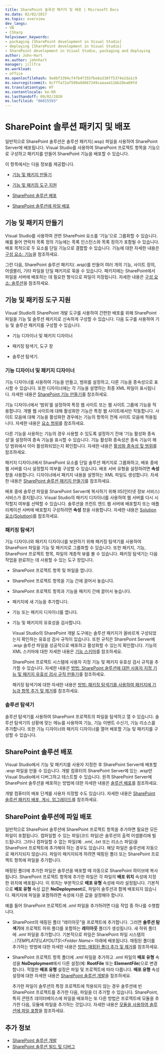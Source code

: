 ```yaml
---
title: SharePoint 솔루션 패키지 및 배포 | Microsoft Docs
ms.date: 02/02/2017
ms.topic: overview
dev_langs:
- VB
- CSharp
helpviewer_keywords:
- packaging [SharePoint development in Visual Studio]
- deploying [SharePoint development in Visual Studio]
- SharePoint development in Visual Studio, packaging and deploying
author: John-Hart
ms.author: johnhart
manager: jillfra
ms.workload:
- office
ms.openlocfilehash: 9a4bf3394cf47b4f355fbe6a330ff5374e2da1c9
ms.sourcegitcommit: 6cfffa72af599a9d667249caaaa411bb28ea69fd
ms.translationtype: HT
ms.contentlocale: ko-KR
ms.lasthandoff: 09/02/2020
ms.locfileid: "86015593"
---
```

# <a name="package-and-deploy-sharepoint-solutions"></a>SharePoint 솔루션 패키지 및 배포
  일반적으로 SharePoint 솔루션은 솔루션 패키지(.wsp) 파일을 사용하여 SharePoint Server에 배포됩니다. Visual Studio를 사용하여 SharePoint 프로젝트 항목을 기능으로 구성하고 패키지를 만들어 SharePoint 기능을 배포할 수 있습니다.

 이 항목에서는 다음 정보를 제공합니다.

- [기능 및 패키지 만들기](#create-features-and-packages)

- [기능 및 패키징 도구 지원](#feature-and-packaging-tool-support)

- [SharePoint 솔루션 배포](#deploy-sharepoint-solutions)

- [SharePoint 솔루션에 파일 배포](#deploy-files-in-sharepoint-solutions)

## <a name="create-features-and-packages"></a>기능 및 패키지 만들기
 Visual Studio를 사용하여 관련 SharePoint 요소를 ‘기능’으로 그룹화할 수 있습니다. 예를 들어 연락처 목록 정의 기능에는 목록 인스턴스와 목록 정의가 포함될 수 있습니다. 배포 목적으로 두 요소를 단일 기능으로 결합할 수 있습니다. 기능에 대한 자세한 내용은 [구성 요소: 기능](/previous-versions/office/developer/sharepoint-2010/ee537350(v=office.14))을 참조하세요.

 그런 다음, SharePoint 솔루션 패키지( *.wsp*)를 만들어 여러 개의 기능, 사이트 정의, 어셈블리, 기타 파일을 단일 패키지로 묶을 수 있습니다. 패키지에는 SharePoint에서 파일을 서버에 배포하는 데 필요한 형식으로 파일이 저장됩니다. 자세한 내용은 [구성 요소: 솔루션](/previous-versions/office/developer/sharepoint-2010/ee537008(v=office.14))을 참조하세요.

## <a name="feature-and-packaging-tool-support"></a>기능 및 패키징 도구 지원
 Visual Studio의 SharePoint 개발 도구를 사용하여 간편한 배포를 위해 SharePoint 파일을 기능 및 솔루션 패키지로 신속하게 구성할 수 있습니다. 다음 도구를 사용하여 기능 및 솔루션 패키지를 구성할 수 있습니다.

- 기능 디자이너 및 패키지 디자이너

- 패키징 탐색기, 도구 창

- 솔루션 탐색기.

### <a name="feature-designer-and-package-designer"></a>기능 디자이너 및 패키지 디자이너
 기능 디자이너를 사용하여 기능을 만들고, 범위를 설정하고, 다른 기능을 종속성으로 표시할 수 있습니다. 또한 디자이너에는 각 기능을 설명하는 최종 XML 파일이 표시됩니다. 자세한 내용은 [SharePoint 기능 만들기](../sharepoint/creating-sharepoint-features.md)를 참조하세요.

 기능 디자이너에서 ‘범위’를 설정하여 특정 웹 사이트 또는 웹 사이트 그룹에 기능을 적용합니다. 개별 웹 사이트에 대해 활성화한 기능은 특정 웹 사이트에서만 작동합니다. 사이트 모음에 대해 기능을 활성화한 경우에는 기능의 항목이 전체 사이트 모음에 적용됩니다. 자세한 내용은 [요소 범위](/previous-versions/office/developer/sharepoint-2010/ms476615(v=office.14))를 참조하세요.

 다른 기능을 사용하는 기능의 경우 사용할 수 있도록 설정하기 전에 ‘기능 활성화 종속성’을 설정하여 종속 기능을 표시할 수 있습니다. 기능 활성화 종속성은 종속 기능이 해당 범위에서 이미 활성화되었는지 확인합니다. 자세한 내용은 [활성화 종속성 및 범위](/previous-versions/office/developer/sharepoint-2010/aa543162(v=office.14))를 참조하세요.

 패키지 디자이너에서 SharePoint 요소를 단일 솔루션 패키지로 그룹화하고, 배포 중에 웹 서버를 다시 설정할지 여부를 구성할 수 있습니다. 배포 서버 유형을 설정하려면 **속성** 창을 사용합니다. 디자이너에서 패키지 내용을 설명하는 XML 파일도 생성합니다. 자세한 내용은 [SharePoint 솔루션 패키지 만들기](../sharepoint/creating-sharepoint-solution-packages.md)를 참조하세요.

 배포 중에 솔루션 파일을 SharePoint Server에 복사하기 위해 IIS(인터넷 정보 서비스) 서비스가 중지됩니다. Visual Studio의 패키지 디자이너를 사용하여 웹 서버를 다시 시작할지 여부를 선택할 수 있습니다. 솔루션을 프런트 엔드 웹 서버에 배포할지 또는 애플리케이션 서버에 배포할지 구성하려면 **속성** 창을 사용합니다. 자세한 내용은 [Solution 요소(Solution)](/previous-versions/office/developer/sharepoint-2010/ms412929(v=office.14))를 참조하세요.

### <a name="packaging-explorer"></a>패키징 탐색기
 기능 디자이너와 패키지 디자이너를 보완하기 위해 패키징 탐색기를 사용하여 SharePoint 파일을 기능 및 패키지로 그룹화할 수 있습니다. 또한 패키지, 기능, SharePoint 프로젝트 항목, 파일의 계층적 뷰를 볼 수 있습니다. 패키징 탐색기는 다음 작업을 완료하는 데 사용할 수 있는 도구 창입니다.

- SharePoint 프로젝트 항목 및 파일을 엽니다.

- SharePoint 프로젝트 항목을 기능 간에 끌어서 놓습니다.

- SharePoint 프로젝트 항목과 기능을 패키지 간에 끌어서 놓습니다.

- 패키지에 새 기능을 추가합니다.

- 기능 또는 패키지 디자이너를 엽니다.

- 기능 및 패키지의 유효성을 검사합니다.

  Visual Studio의 SharePoint 개발 도구에는 솔루션 패키지가 올바르게 구성되었는지 확인하는 유효성 검사 규칙이 있습니다. 또한 규칙은 SharePoint Server에 *.wsp* 솔루션 파일을 성공적으로 배포하고 활성화할 수 있는지 확인합니다. 기능의 XML 스키마에 대한 자세한 내용은 [기능 스키마](/previous-versions/office/developer/sharepoint-2010/ms414322(v=office.14))를 참조하세요.

  SharePoint 프로젝트 시스템에 사용자 지정 기능 및 패키지 유효성 검사 규칙을 추가할 수 있습니다. 자세한 내용은 [방법: SharePoint 솔루션에 대한 사용자 지정 기능 및 패키지 유효성 검사 규칙 만들기](../sharepoint/how-to-create-custom-feature-and-package-validation-rules-for-sharepoint-solutions.md)를 참조하세요.

  패키징 탐색기에 대한 자세한 내용은 [방법: 패키징 탐색기를 사용하여 패키지에 기능과 항목 추가 및 제거](../sharepoint/how-to-add-and-remove-features-and-items-to-a-package-by-using-the-packaging-explorer.md)를 참조하세요.

### <a name="solution-explorer"></a>솔루션 탐색기
 솔루션 탐색기를 사용하여 SharePoint 프로젝트의 파일을 탐색하고 열 수 있습니다. 솔루션 탐색기의 상황에 맞는 메뉴를 사용하여 기능, 기능 이벤트 수신기, 기능 리소스를 추가합니다. 또한 기능 디자이너와 패키지 디자이너를 열어 배포할 기능 및 패키지를 구성할 수 있습니다.

## <a name="deploy-sharepoint-solutions"></a>SharePoint 솔루션 배포
 Visual Studio에서 기능 및 패키지를 사용자 지정한 후 SharePoint Server에 배포할 *.wsp* 파일을 만들 수 있습니다. 개발 컴퓨터의 SharePoint Server에 있는 *.wsp*만 Visual Studio에서 디버그하고 테스트할 수 있습니다. 원격 SharePoint Server에 SharePoint 솔루션을 배포하는 방법에 대한 자세한 내용은 [솔루션 배포](/previous-versions/office/developer/sharepoint-2010/aa544500(v=office.14))를 참조하세요.

 개발 컴퓨터의 배포 단계를 사용자 지정할 수도 있습니다. 자세한 내용은 [SharePoint 솔루션 패키지 배포, 게시, 업그레이드](../sharepoint/deploying-publishing-and-upgrading-sharepoint-solution-packages.md)를 참조하세요.

## <a name="deploy-files-in-sharepoint-solutions"></a>SharePoint 솔루션에 파일 배포
 일반적으로 SharePoint 솔루션에 SharePoint 프로젝트 항목을 추가하면 필요한 모든 파일이 포함됩니다. 컴파일할 수 있는 파일(코드 파일)은 솔루션의 출력 어셈블리에 빌드됩니다. 그러나 컴파일할 수 없는 파일(예: *.xml*, *.txt* 또는 리소스 파일)을 SharePoint 프로젝트에 추가해야 하는 경우도 있습니다. 해당 파일은 솔루션에 자동으로 패키지되지 않습니다. 파일이 패키지되게 하려면 매핑된 폴더 또는 SharePoint 프로젝트 항목에 파일을 추가합니다.

 매핑된 폴더에 추가한 파일은 솔루션을 배포할 때 자동으로 SharePoint 하이브에 복사됩니다. SharePoint 프로젝트 항목에 추가한 파일은 각 파일의 **배포 위치** 속성에 지정한 위치에 배포됩니다. 이 위치는 부분적으로 **배포 유형** 속성에 따라 설정됩니다. 기본적으로 **배포 유형** 속성 값은 **NoDeployment**로, 파일이 솔루션과 함께 배포되지 않습니다. 패키지에 파일을 포함하려면 속성에 다른 값을 설정해야 합니다.

 예를 들어 SharePoint 프로젝트에 *.xml* 파일을 추가하려면 다음 작업 중 하나를 수행합니다.

- SharePoint의 매핑된 폴더 “레이아웃”을 프로젝트에 추가합니다. 그러면 **솔루션 탐색기**에 프로젝트 하위 폴더를 포함하는 **레이아웃** 폴더가 생성됩니다. 새 하위 폴더에 *.xml* 파일을 추가합니다. 기본적으로 파일은 SharePoint 파일 시스템의 *..\TEMPLATE\LAYOUTS\\\<Folder Name>* 아래에 배포됩니다. 매핑된 폴더를 추가하는 방법에 대한 자세한 내용은 [방법: 매핑된 폴더 추가 및 제거](../sharepoint/how-to-add-and-remove-mapped-folders.md)를 참조하세요.

- SharePoint 프로젝트 항목 폴더에 *.xml* 파일을 추가하고 *.xml* 파일의 **배포 유형** 속성을 **NoDeployment**에서 다른 설정(예: **RootFile** 또는 **ElementFile**)으로 변경합니다. 적절한 **배포 유형** 설정은 파일 및 프로젝트에 따라 다릅니다. **배포 유형** 속성 설정에 대한 자세한 내용은 [SharePoint 솔루션 개발](../sharepoint/developing-sharepoint-solutions.md)을 참조하세요.

  추가한 파일이 솔루션의 특정 프로젝트에 적용되지 않는 경우 솔루션에 빈 SharePoint 프로젝트를 추가한 다음, 파일을 더 추가할 수 있습니다. SharePoint, 특히 콘텐츠 데이터베이스에 파일을 배포하는 또 다른 방법은 프로젝트에 모듈을 추가한 다음, 모듈에 파일을 추가하는 것입니다. 자세한 내용은 [모듈을 사용하여 솔루션에 파일 포함](../sharepoint/using-modules-to-include-files-in-the-solution.md)을 참조하세요.

## <a name="see-also"></a>추가 정보
- [SharePoint 솔루션 개발](../sharepoint/developing-sharepoint-solutions.md)
- [SharePoint 솔루션 빌드 및 디버그](../sharepoint/building-and-debugging-sharepoint-solutions.md)
